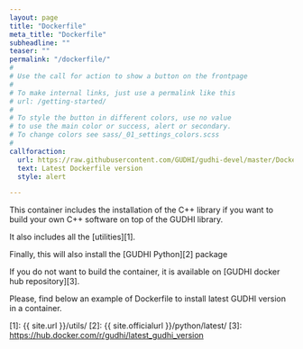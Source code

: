 ```yaml
---
layout: page
title: "Dockerfile"
meta_title: "Dockerfile"
subheadline: ""
teaser: ""
permalink: "/dockerfile/"
#
# Use the call for action to show a button on the frontpage
#
# To make internal links, just use a permalink like this
# url: /getting-started/
#
# To style the button in different colors, use no value
# to use the main color or success, alert or secondary.
# To change colors see sass/_01_settings_colors.scss
#
callforaction:
  url: https://raw.githubusercontent.com/GUDHI/gudhi-devel/master/Dockerfile_gudhi_installation
  text: Latest Dockerfile version
  style: alert

---
```


This container includes the installation of the C++ library if you want to build
your own C++ software on top of the GUDHI library.

It also includes all the [utilities][1].

Finally, this will also install the [GUDHI Python][2] package

If you do not want to build the container, it is available on
[GUDHI docker hub repository][3].

Please, find below an example of Dockerfile to install latest GUDHI version in a container.

 [1]: {{ site.url }}/utils/
 [2]: {{ site.officialurl }}/python/latest/
 [3]: https://hub.docker.com/r/gudhi/latest_gudhi_version
